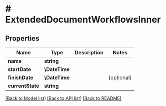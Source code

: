 # # ExtendedDocumentWorkflowsInner

## Properties

Name | Type | Description | Notes
------------ | ------------- | ------------- | -------------
**name** | **string** |  |
**startDate** | **\DateTime** |  |
**finishDate** | **\DateTime** |  | [optional]
**currentState** | **string** |  |

[[Back to Model list]](../../README.md#models) [[Back to API list]](../../README.md#endpoints) [[Back to README]](../../README.md)
